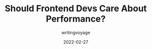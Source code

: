 ---
author: writingvoyage
date: 2022-02-27
permalink: false
publisher: thepracticaldev
tags:
  - performance
target_url: https://dev.to/bytebodger/should-frontend-devs-care-about-performance-3eg1
title: Should Frontend Devs Care About Performance?
---
